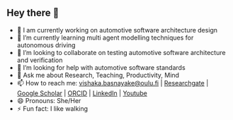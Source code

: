 ## Hey there 👋

- 🔭 I am currently working on automotive software architecture design
- 🌱 I’m currently learning multi agent modelling techniques for autonomous driving
- 👯 I’m looking to collaborate on testing automotive software architecture and verification
- 🤔 I’m looking for help with automotive software standards
- 💬 Ask me about Research, Teaching, Productivity, Mind  
- 📫 How to reach me: vishaka.basnayake@oulu.fi | [Researchgate](https://www.researchgate.net/profile/Vishaka-Basnayake) | [Google Scholar](https://scholar.google.com/citations?user=W9Zq25MAAAAJ&hl=en) | [ORCID](https://orcid.org/0000-0001-5354-1722) | [LinkedIn](https://www.linkedin.com/in/vishakabasnayake) | [Youtube](https://www.youtube.com/channel/UCP-gQKG5nroQ6dDIyZMs3kw) 
- 😄 Pronouns: She/Her
- ⚡ Fun fact: I like walking

